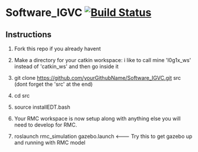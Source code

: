 Software_IGVC [![Build Status](http://jenkins.chicagoedt.org/job/Software_IGVC_Upstream/badge/icon)](http://jenkins.chicagoedt.org/job/Software_IGVC_Upstream/)
=============

Instructions
------------
1) Fork this repo if you already havent

2) Make a directory for your catkin workspace: i like to call mine 'l0g1x_ws' instead of 'catkin_ws' and then go inside it

2)  git clone https://github.com/yourGithubName/Software_IGVC.git src   (dont forget the 'src' at the end)

3) cd src

4) source installEDT.bash

5) Your RMC workspace is now setup along with anything else you will need to develop for RMC. 

6) roslaunch rmc_simulation gazebo.launch       <--- Try this to get gazebo up and running with RMC model
